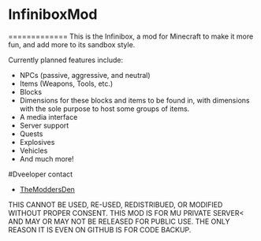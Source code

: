 # InfiniboxMod
=============
This is the Infinibox, a mod for Minecraft to make it more fun, and add more to its sandbox style.

Currently planned features include:
* NPCs (passive, aggressive, and neutral)
* Items (Weapons, Tools, etc.)
* Blocks
* Dimensions for these blocks and items to be found in, with dimensions with the sole purpose to host some groups of items.
* A media interface
* Server support
* Quests
* Explosives
* Vehicles
* And much more!

#Dveeloper contact
* [TheModdersDen](mailto:TheModdersDen@hotmail.com)

THIS CANNOT BE USED, RE-USED, REDISTRIBUED, OR MODIFIED WITHOUT PROPER CONSENT. THIS MOD IS FOR MU PRIVATE SERVER< AND MAY OR MAY NOT BE RELEASED FOR PUBLIC USE. THE ONLY REASON IT IS EVEN ON GITHUB IS FOR CODE BACKUP.
